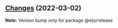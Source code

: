 ## [Changes](https://github.com/chnliquan/release/compare/v0.4.1...v0.4.2) (2022-03-02)

**Note:** Version bump only for package @eljs/release